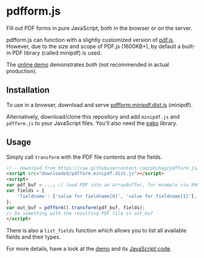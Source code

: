 # pdfform.js

Fill out PDF forms in pure JavaScript, both in the browser or on the server.

pdfform.js can function with a slightly customized version of [pdf.js](https://github.com/mozilla/pdf.js). However, due to the size and scope of PDF.js (1600KB+), by default a built-in PDF library (called minipdf) is used.

The [online demo](https://phihag.github.io/pdfform.js/docs/demo.html) demonstrates *both* (not recommended in actual production).

## Installation

To use in a browser, download and serve [pdfform.minipdf.dist.js](https://raw.githubusercontent.com/phihag/pdfform.js/dist/dist/pdfform.minipdf.dist.js) (minipdf).

Alternatively, download/clone this repository and add `minipdf.js` and `pdfform.js` to your JavaScript files. You'll also need the [pako](https://github.com/nodeca/pako) library.

## Usage

Simply call `transform` with the PDF file contents and the fields.

```html
<!-- download from https://raw.githubusercontent.com/phihag/pdfform.js/dist/dist/pdfform.minipdf.dist.js -->
<script src="downloaded/pdfform.minipdf.dist.js"></script>
<script>
var pdf_buf = ...; // load PDF into an ArrayBuffer, for example via XHR (see demo)
var fields = {
    'fieldname': ['value for fieldname[0]', 'value for fieldname[1]'],
};
var out_buf = pdfform().transform(pdf_buf, fields);
// Do something with the resulting PDF file in out_buf
</script>
```

There is also a `list_fields` function which allows you to list all available fields and their types.

For more details, have a look at the [demo](https://phihag.github.io/pdfform.js/docs/demo.html) and its [JavaScript code](https://github.com/phihag/pdfform.js/blob/master/docs/demo.js).